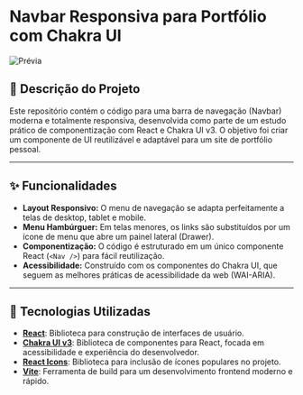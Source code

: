# Navbar Responsiva para Portfólio com Chakra UI

![Prévia](https://imgur.com/a/2a5UXuY)
## 📝 Descrição do Projeto

Este repositório contém o código para uma barra de navegação (Navbar) moderna e totalmente responsiva, desenvolvida como parte de um estudo prático de componentização com React e Chakra UI v3. O objetivo foi criar um componente de UI reutilizável e adaptável para um site de portfólio pessoal.

---

## ✨ Funcionalidades

- **Layout Responsivo:** O menu de navegação se adapta perfeitamente a telas de desktop, tablet e mobile.
- **Menu Hambúrguer:** Em telas menores, os links são substituídos por um ícone de menu que abre um painel lateral (Drawer).
- **Componentização:** O código é estruturado em um único componente React (`<Nav />`) para fácil reutilização.
- **Acessibilidade:** Construído com os componentes do Chakra UI, que seguem as melhores práticas de acessibilidade da web (WAI-ARIA).

---

## 🚀 Tecnologias Utilizadas

- **[React](https://reactjs.org/)**: Biblioteca para construção de interfaces de usuário.
- **[Chakra UI v3](https://chakra-ui.com/)**: Biblioteca de componentes para React, focada em acessibilidade e experiência do desenvolvedor.
- **[React Icons](https://react-icons.github.io/react-icons/)**: Biblioteca para inclusão de ícones populares no projeto.
- **[Vite](https://vitejs.dev/)**: Ferramenta de build para um desenvolvimento frontend moderno e rápido.
